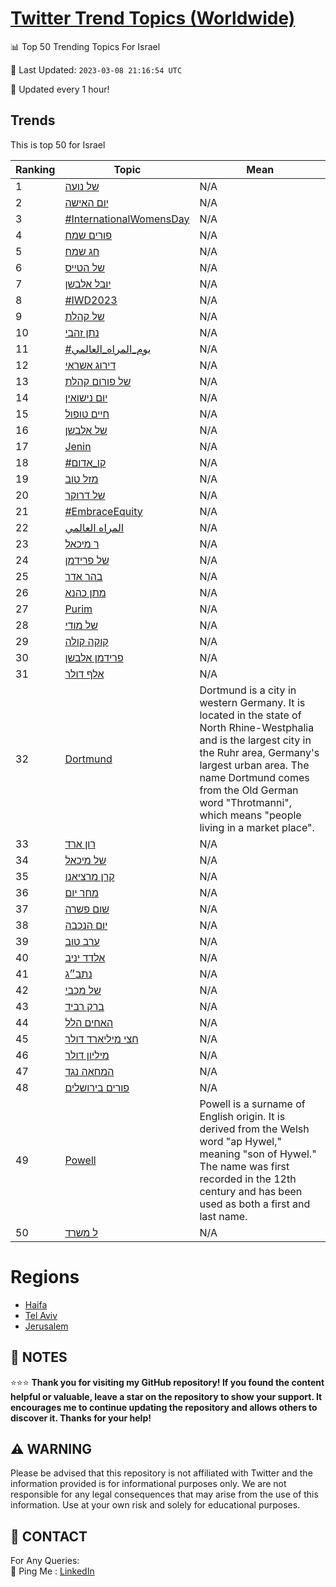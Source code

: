 [Twitter Trend Topics (Worldwide)](https://github.com/ErcinDedeoglu/Twitter-Trend-Topics)
==========


📊 Top 50 Trending Topics For Israel

📆 Last Updated: `2023-03-08 21:16:54 UTC`

🔧 Updated every 1 hour!


## Trends

This is top 50 for Israel

| Ranking | Topic | Mean |
| ------- | ------------ | ------------ |
| 1 | [של נועה](http://twitter.com/search?q=%d7%a9%d7%9c+%d7%a0%d7%95%d7%a2%d7%94) | N/A |
| 2 | [יום האישה](http://twitter.com/search?q=%d7%99%d7%95%d7%9d+%d7%94%d7%90%d7%99%d7%a9%d7%94) | N/A |
| 3 | [#InternationalWomensDay](http://twitter.com/search?q=%23InternationalWomensDay) | N/A |
| 4 | [פורים שמח](http://twitter.com/search?q=%d7%a4%d7%95%d7%a8%d7%99%d7%9d+%d7%a9%d7%9e%d7%97) | N/A |
| 5 | [חג שמח](http://twitter.com/search?q=%d7%97%d7%92+%d7%a9%d7%9e%d7%97) | N/A |
| 6 | [של הטייס](http://twitter.com/search?q=%d7%a9%d7%9c+%d7%94%d7%98%d7%99%d7%99%d7%a1) | N/A |
| 7 | [יובל אלבשן](http://twitter.com/search?q=%d7%99%d7%95%d7%91%d7%9c+%d7%90%d7%9c%d7%91%d7%a9%d7%9f) | N/A |
| 8 | [#IWD2023](http://twitter.com/search?q=%23IWD2023) | N/A |
| 9 | [של קהלת](http://twitter.com/search?q=%d7%a9%d7%9c+%d7%a7%d7%94%d7%9c%d7%aa) | N/A |
| 10 | [נתן זהבי](http://twitter.com/search?q=%d7%a0%d7%aa%d7%9f+%d7%96%d7%94%d7%91%d7%99) | N/A |
| 11 | [#يوم_المراه_العالمي](http://twitter.com/search?q=%23%d9%8a%d9%88%d9%85_%d8%a7%d9%84%d9%85%d8%b1%d8%a7%d9%87_%d8%a7%d9%84%d8%b9%d8%a7%d9%84%d9%85%d9%8a) | N/A |
| 12 | [דירוג אשראי](http://twitter.com/search?q=%d7%93%d7%99%d7%a8%d7%95%d7%92+%d7%90%d7%a9%d7%a8%d7%90%d7%99) | N/A |
| 13 | [של פורום קהלת](http://twitter.com/search?q=%d7%a9%d7%9c+%d7%a4%d7%95%d7%a8%d7%95%d7%9d+%d7%a7%d7%94%d7%9c%d7%aa) | N/A |
| 14 | [יום נישואין](http://twitter.com/search?q=%d7%99%d7%95%d7%9d+%d7%a0%d7%99%d7%a9%d7%95%d7%90%d7%99%d7%9f) | N/A |
| 15 | [חיים טופול](http://twitter.com/search?q=%d7%97%d7%99%d7%99%d7%9d+%d7%98%d7%95%d7%a4%d7%95%d7%9c) | N/A |
| 16 | [של אלבשן](http://twitter.com/search?q=%d7%a9%d7%9c+%d7%90%d7%9c%d7%91%d7%a9%d7%9f) | N/A |
| 17 | [Jenin](http://twitter.com/search?q=Jenin) | N/A |
| 18 | [#קו_אדום](http://twitter.com/search?q=%23%d7%a7%d7%95_%d7%90%d7%93%d7%95%d7%9d) | N/A |
| 19 | [מזל טוב](http://twitter.com/search?q=%d7%9e%d7%96%d7%9c+%d7%98%d7%95%d7%91) | N/A |
| 20 | [של דרוקר](http://twitter.com/search?q=%d7%a9%d7%9c+%d7%93%d7%a8%d7%95%d7%a7%d7%a8) | N/A |
| 21 | [#EmbraceEquity](http://twitter.com/search?q=%23EmbraceEquity) | N/A |
| 22 | [المراه العالمي](http://twitter.com/search?q=%d8%a7%d9%84%d9%85%d8%b1%d8%a7%d9%87+%d8%a7%d9%84%d8%b9%d8%a7%d9%84%d9%85%d9%8a) | N/A |
| 23 | [ר מיכאל](http://twitter.com/search?q=%d7%a8+%d7%9e%d7%99%d7%9b%d7%90%d7%9c) | N/A |
| 24 | [של פרידמן](http://twitter.com/search?q=%d7%a9%d7%9c+%d7%a4%d7%a8%d7%99%d7%93%d7%9e%d7%9f) | N/A |
| 25 | [בהר אדר](http://twitter.com/search?q=%d7%91%d7%94%d7%a8+%d7%90%d7%93%d7%a8) | N/A |
| 26 | [מתן כהנא](http://twitter.com/search?q=%d7%9e%d7%aa%d7%9f+%d7%9b%d7%94%d7%a0%d7%90) | N/A |
| 27 | [Purim](http://twitter.com/search?q=Purim) | N/A |
| 28 | [של מודי](http://twitter.com/search?q=%d7%a9%d7%9c+%d7%9e%d7%95%d7%93%d7%99) | N/A |
| 29 | [קוקה קולה](http://twitter.com/search?q=%d7%a7%d7%95%d7%a7%d7%94+%d7%a7%d7%95%d7%9c%d7%94) | N/A |
| 30 | [פרידמן אלבשן](http://twitter.com/search?q=%d7%a4%d7%a8%d7%99%d7%93%d7%9e%d7%9f+%d7%90%d7%9c%d7%91%d7%a9%d7%9f) | N/A |
| 31 | [אלף דולר](http://twitter.com/search?q=%d7%90%d7%9c%d7%a3+%d7%93%d7%95%d7%9c%d7%a8) | N/A |
| 32 | [Dortmund](http://twitter.com/search?q=Dortmund) | Dortmund is a city in western Germany. It is located in the state of North Rhine-Westphalia and is the largest city in the Ruhr area, Germany's largest urban area. The name Dortmund comes from the Old German word "Throtmanni", which means "people living in a market place". |
| 33 | [רון ארד](http://twitter.com/search?q=%d7%a8%d7%95%d7%9f+%d7%90%d7%a8%d7%93) | N/A |
| 34 | [של מיכאל](http://twitter.com/search?q=%d7%a9%d7%9c+%d7%9e%d7%99%d7%9b%d7%90%d7%9c) | N/A |
| 35 | [קרן מרציאנו](http://twitter.com/search?q=%d7%a7%d7%a8%d7%9f+%d7%9e%d7%a8%d7%a6%d7%99%d7%90%d7%a0%d7%95) | N/A |
| 36 | [מחר יום](http://twitter.com/search?q=%d7%9e%d7%97%d7%a8+%d7%99%d7%95%d7%9d) | N/A |
| 37 | [שום פשרה](http://twitter.com/search?q=%d7%a9%d7%95%d7%9d+%d7%a4%d7%a9%d7%a8%d7%94) | N/A |
| 38 | [יום הנכבה](http://twitter.com/search?q=%d7%99%d7%95%d7%9d+%d7%94%d7%a0%d7%9b%d7%91%d7%94) | N/A |
| 39 | [ערב טוב](http://twitter.com/search?q=%d7%a2%d7%a8%d7%91+%d7%98%d7%95%d7%91) | N/A |
| 40 | [אלדד יניב](http://twitter.com/search?q=%d7%90%d7%9c%d7%93%d7%93+%d7%99%d7%a0%d7%99%d7%91) | N/A |
| 41 | [נתב״ג](http://twitter.com/search?q=%d7%a0%d7%aa%d7%91%d7%b4%d7%92) | N/A |
| 42 | [של מכבי](http://twitter.com/search?q=%d7%a9%d7%9c+%d7%9e%d7%9b%d7%91%d7%99) | N/A |
| 43 | [ברק רביד](http://twitter.com/search?q=%d7%91%d7%a8%d7%a7+%d7%a8%d7%91%d7%99%d7%93) | N/A |
| 44 | [האחים הלל](http://twitter.com/search?q=%d7%94%d7%90%d7%97%d7%99%d7%9d+%d7%94%d7%9c%d7%9c) | N/A |
| 45 | [חצי מיליארד דולר](http://twitter.com/search?q=%d7%97%d7%a6%d7%99+%d7%9e%d7%99%d7%9c%d7%99%d7%90%d7%a8%d7%93+%d7%93%d7%95%d7%9c%d7%a8) | N/A |
| 46 | [מיליון דולר](http://twitter.com/search?q=%d7%9e%d7%99%d7%9c%d7%99%d7%95%d7%9f+%d7%93%d7%95%d7%9c%d7%a8) | N/A |
| 47 | [המחאה נגד](http://twitter.com/search?q=%d7%94%d7%9e%d7%97%d7%90%d7%94+%d7%a0%d7%92%d7%93) | N/A |
| 48 | [פורים בירושלים](http://twitter.com/search?q=%d7%a4%d7%95%d7%a8%d7%99%d7%9d+%d7%91%d7%99%d7%a8%d7%95%d7%a9%d7%9c%d7%99%d7%9d) | N/A |
| 49 | [Powell](http://twitter.com/search?q=Powell) | Powell is a surname of English origin. It is derived from the Welsh word "ap Hywel," meaning "son of Hywel." The name was first recorded in the 12th century and has been used as both a first and last name. |
| 50 | [ל משרד](http://twitter.com/search?q=%d7%9c+%d7%9e%d7%a9%d7%a8%d7%93) | N/A |



# Regions

* [Haifa](</Israel/Haifa.md>)
* [Tel Aviv](</Israel/Tel Aviv.md>)
* [Jerusalem](</Israel/Jerusalem.md>)



## 📝 NOTES

⭐⭐⭐ **Thank you for visiting my GitHub repository! If you found the content helpful or valuable, leave a star on the repository to show your support. It encourages me to continue updating the repository and allows others to discover it. Thanks for your help!**


## ⚠️ WARNING

Please be advised that this repository is not affiliated with Twitter and the information provided is for informational purposes only. We are not responsible for any legal consequences that may arise from the use of this information. Use at your own risk and solely for educational purposes.


## 📨 CONTACT

 For Any Queries:  
            🏓 Ping Me : [LinkedIn](https://www.linkedin.com/in/ercindedeoglu/)

